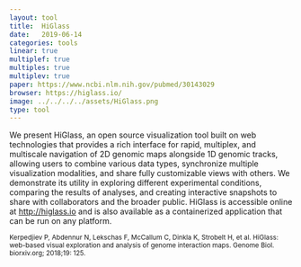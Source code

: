 ```yaml
---
layout: tool
title:  HiGlass
date:   2019-06-14
categories: tools
linear: true
multiplef: true
multiples: true
multiplev: true
paper: https://www.ncbi.nlm.nih.gov/pubmed/30143029
browser: https://higlass.io/
image: ../../../../assets/HiGlass.png
type: tool
---
```


We present HiGlass, an open source visualization tool built on web technologies that provides a rich interface for rapid, multiplex, and multiscale navigation of 2D genomic maps alongside 1D genomic tracks, allowing users to combine various data types, synchronize multiple visualization modalities, and share fully customizable views with others. We demonstrate its utility in exploring different experimental conditions, comparing the results of analyses, and creating interactive snapshots to share with collaborators and the broader public. HiGlass is accessible online at http://higlass.io and is also available as a containerized application that can be run on any platform.

<small>Kerpedjiev P, Abdennur N, Lekschas F, McCallum C, Dinkla K, Strobelt H, et al. HiGlass: web-based visual exploration and analysis of genome interaction maps. Genome Biol. biorxiv.org; 2018;19: 125. </small>
